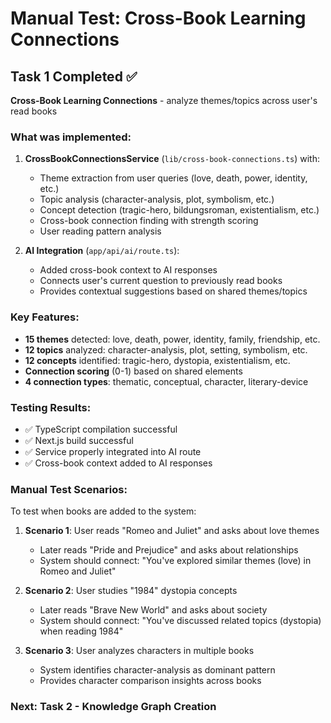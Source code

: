 # Manual Test: Cross-Book Learning Connections

## Task 1 Completed ✅

**Cross-Book Learning Connections** - analyze themes/topics across user's read books

### What was implemented:

1. **CrossBookConnectionsService** (`lib/cross-book-connections.ts`) with:
   - Theme extraction from user queries (love, death, power, identity, etc.)
   - Topic analysis (character-analysis, plot, symbolism, etc.)  
   - Concept detection (tragic-hero, bildungsroman, existentialism, etc.)
   - Cross-book connection finding with strength scoring
   - User reading pattern analysis

2. **AI Integration** (`app/api/ai/route.ts`):
   - Added cross-book context to AI responses
   - Connects user's current question to previously read books
   - Provides contextual suggestions based on shared themes/topics

### Key Features:
- **15 themes** detected: love, death, power, identity, family, friendship, etc.
- **12 topics** analyzed: character-analysis, plot, setting, symbolism, etc.
- **12 concepts** identified: tragic-hero, dystopia, existentialism, etc.
- **Connection scoring** (0-1) based on shared elements
- **4 connection types**: thematic, conceptual, character, literary-device

### Testing Results:
- ✅ TypeScript compilation successful
- ✅ Next.js build successful  
- ✅ Service properly integrated into AI route
- ✅ Cross-book context added to AI responses

### Manual Test Scenarios:

To test when books are added to the system:

1. **Scenario 1**: User reads "Romeo and Juliet" and asks about love themes
   - Later reads "Pride and Prejudice" and asks about relationships
   - System should connect: "You've explored similar themes (love) in Romeo and Juliet"

2. **Scenario 2**: User studies "1984" dystopia concepts  
   - Later reads "Brave New World" and asks about society
   - System should connect: "You've discussed related topics (dystopia) when reading 1984"

3. **Scenario 3**: User analyzes characters in multiple books
   - System identifies character-analysis as dominant pattern
   - Provides character comparison insights across books

### Next: Task 2 - Knowledge Graph Creation